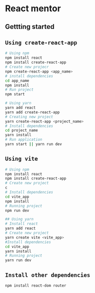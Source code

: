 # React mentor

## Gettting started

## `Using create-react-app`

```sh
# Using npm 
npm install react
npm install create-react-app
# Create new projecr
npm create-react-app <app_name>
# install dependencies
cd app_name
npm install
# Run project
npm start

# Using yarn
yarn add react
yarn add create-react-app
# Creating new project
yarn create-react-app <project_name>
# Install dependencies
cd project_name
yarn install
# Run application
yarn start || yarn run dev
```

## `Using vite`

```sh
# Using npm
npm install react
npm install create-react-app
# Create new project
c
# Install dependencies
cd vite_app
npm install
# Running project
npm run dev

## Using yarn
# Install react
yarn add react
# Create new project
yarn create vite <vite_app>
#Install dependencies
cd vite_app
yarn install
# Running project
yarn run dev
```

## `Install other dependencies`

```sh
npm install react-dom router
```
